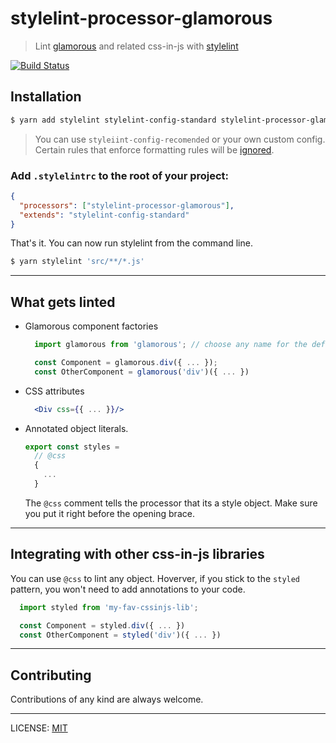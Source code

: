 # stylelint-processor-glamorous
> Lint [glamorous](https://github.com/paypal/glamorous) and related css-in-js with [stylelint](https://github.com/stylelint/stylelint)

[![Build Status](https://travis-ci.org/zabute/stylelint-processor-glamorous.svg?branch=master)](https://travis-ci.org/zabute/stylelint-processor-glamorous)

## Installation

```sh
$ yarn add stylelint stylelint-config-standard stylelint-processor-glamorous --dev
```

 > You can use `styleiint-config-recomended` or your own custom config. Certain rules that enforce formatting rules will be [ignored](/src/ignoredRules.js).


### Add ```.stylelintrc``` to the root of your project:
```json
{
  "processors": ["stylelint-processor-glamorous"],
  "extends": "stylelint-config-standard"
}
```

That's it. You can now run stylelint from the command line.

```sh
$ yarn stylelint 'src/**/*.js'
```

<hr/>

## What gets linted
- Glamorous component factories
  ```js
    import glamorous from 'glamorous'; // choose any name for the defaut export

    const Component = glamorous.div({ ... });
    const OtherComponent = glamorous('div')({ ... })
  ```

- CSS attributes

  ```jsx
    <Div css={{ ... }}/>
  ```  

- Annotated object literals.
  ```js
  export const styles = 
    // @css
    {
      ...
    }
  ```
  
  The  `@css`  comment tells the processor that its a style object. Make sure you put it right before the opening brace.

<hr/>

## Integrating with other css-in-js libraries
  You can use `@css` to lint any object. Hoverver, if you stick to the `styled` pattern, you won't need to add annotations to your code.

  ```js
    import styled from 'my-fav-cssinjs-lib';

    const Component = styled.div({ ... })
    const OtherComponent = styled('div')({ ... })  
  ```

<hr/>  

## Contributing
Contributions of any kind are always welcome.

<hr/>

LICENSE: [MIT](/LICENSE)
